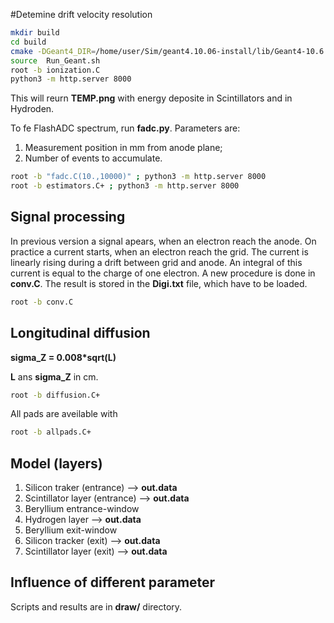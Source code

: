 #Detemine drift velocity resolution


```bash
mkdir build
cd build
cmake -DGeant4_DIR=/home/user/Sim/geant4.10.06-install/lib/Geant4-10.6.0/ ../POS/
source  Run_Geant.sh
root -b ionization.C
python3 -m http.server 8000
```
This will reurn **TEMP.png** with energy deposite in Scintillators and in Hydroden.

To fe FlashADC spectrum, run **fadc.py**. Parameters are:
  1. Measurement position in mm from anode plane;
  2. Number of events to accumulate.

```bash
root -b "fadc.C(10.,10000)" ; python3 -m http.server 8000
root -b estimators.C+ ; python3 -m http.server 8000
```

## Signal processing

In previous version a signal apears, when an electron reach the anode.
On practice a current starts, when an electron reach the grid.
The current is linearly rising during a drift between grid and anode.
An integral of this current is equal to the charge of one electron.
A new procedure is done in **conv.C**. The result is stored
in the **Digi.txt** file, which have to be loaded.

```bash
root -b conv.C
```

## Longitudinal diffusion

**sigma_Z = 0.008*sqrt(L)**

**L** ans **sigma_Z**  in cm.

```bash
root -b diffusion.C+
```

All pads are aveilable with
```bash
root -b allpads.C+
```


## Model (layers)

 1. Silicon traker (entrance) --> **out.data**
 2. Scintillator layer (entrance)  --> **out.data**
 3. Beryllium entrance-window
 4. Hydrogen layer --> **out.data**
 5. Beryllium exit-window
 6. Silicon tracker (exit)  --> **out.data**
 7. Scintillator layer (exit) --> **out.data**

## Influence of different parameter

Scripts and results are in **draw/** directory.
